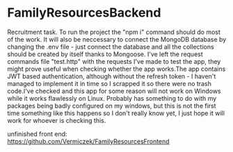 # FamilyResourcesBackend
Recruitment task. To run the project the "npm i" command should do most of the work. It will also be neccessary to connect the MongoDB database by changing the .env file - just connect the database and all the collections should be created by itself thanks to Mongoose. I've left the request commands file "test.http" with the requests I've made to test the app, they might prove useful when checking whether the app works.The app contains JWT based authentication, although without the refresh token - I haven't managed to implement it in time so I scrapped it so there were no trash code.I've checked and this app for some reason will not work on Windows while it works flawlessly on Linux. Probably has something to do with my packages being badly configured on my windows, but this is not the first time something like this happens so I don't really know yet, I just hope it will work for whoever is checking this.

unfinished front end: https://github.com/Vermiczek/FamilyResourcesFrontend
